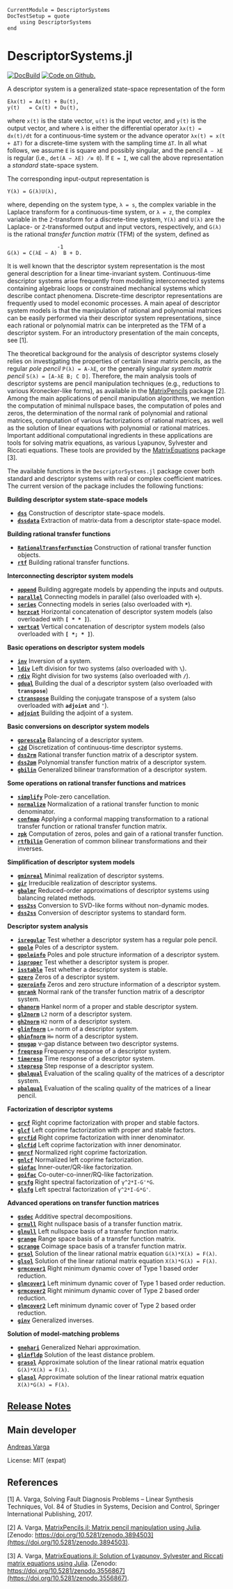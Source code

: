 ```@meta
CurrentModule = DescriptorSystems
DocTestSetup = quote
    using DescriptorSystems
end
```

# DescriptorSystems.jl

[![DocBuild](https://github.com/andreasvarga/DescriptorSystems.jl/workflows/CI/badge.svg)](https://github.com/andreasvarga/DescriptorSystems.jl/actions)
[![Code on Github.](https://img.shields.io/badge/code%20on-github-blue.svg)](https://github.com/andreasvarga/DescriptorSystems.jl)

A descriptor system is a generalized state-space representation of the form

    Eλx(t) = Ax(t) + Bu(t),
    y(t)   = Cx(t) + Du(t),

where `x(t)` is the state vector, `u(t)` is the input vector, and `y(t)` is the
output vector, and where `λ` is either the differential operator `λx(t) = dx(t)/dt`  for a continuous-time system or the advance operator `λx(t) = x(t + ΔT)` for a discrete-time system with the sampling time `ΔT`.
In all what follows, we assume `E` is square and possibly singular, and the pencil `A − λE` is regular (i.e.,
`det(A − λE) ̸≡ 0`). If `E = I`, we call the above representation a  _standard_ state-space system.

The corresponding input-output representation is

    Y(λ) = G(λ)U(λ),

where, depending on the system type, `λ = s`, the complex variable in the Laplace transform for
a continuous-time system, or `λ = z`, the complex variable in the `Z`-transform for a discrete-time
system, `Y(λ)` and `U(λ)` are the Laplace- or `Z`-transformed output and input vectors, respectively,
and `G(λ)` is the rational _transfer function matrix_ (TFM) of the system, defined as

                    -1
    G(λ) = C(λE − A)  B + D.

It is well known that the descriptor system representation is the most general description for a linear time-invariant system. Continuous-time descriptor systems arise frequently from modelling interconnected systems containing algebraic loops or constrained mechanical systems which describe contact phenomena. Discrete-time descriptor representations are frequently used to model economic processes. A main apeal of descriptor system models is that the manipulation of rational and polynomial matrices can be easily performed via their descriptor system representations, since each rational or polynomial matrix can be interpreted as the TFM of a descriptor system. For an introductory presentation of the main concepts, see [1].

The theoretical background for the analysis of descriptor systems closely relies on investigating the properties of certain linear matrix pencils, as the regular _pole pencil_ `P(λ) = A-λE`, or the generally singular _system matrix pencil_ `S(λ) = [A-λE B; C D]`. Therefore, the main analysis tools of descriptor systems are pencil manipulation techniques (e.g., reductions to various Kronecker-like forms), as available in the [MatrixPencils](https://github.com/andreasvarga/MatrixPencils.jl) package [2]. Among the main applications of pencil manipulation algorithms, we mention  the computation of minimal nullspace bases, the computation of poles and zeros, the determination of the normal rank of polynomial and rational matrices, computation of various factorizations of rational matrices, as well as the solution of linear equations with polynomial or rational matrices. Important additional computational ingredients in these applications are tools for solving matrix equations, as various Lyapunov, Sylvester and Riccati equations. These tools are provided by the [MatrixEquations](https://github.com/andreasvarga/MatrixEquations.jl) package [3].

The available functions in the `DescriptorSystems.jl` package cover both standard and descriptor systems with real or complex coefficient matrices. The current version of the package includes the following functions:

**Building descriptor system state-space models**

* **[`dss`](@ref)**  Construction of descriptor state-space models.
* **[`dssdata`](@ref)**   Extraction of matrix-data from a descriptor state-space model.

**Building rational transfer functions**

* **[`RationalTransferFunction`](@ref)**  Construction of rational transfer function objects.
* **[`rtf`](@ref)**  Building rational transfer functions.

**Interconnecting descriptor system models**

* **[`append`](@ref)**  Building aggregate models by appending the inputs and outputs.
* **[`parallel`](@ref)**   Connecting models in parallel (also overloaded with **`+`**).
* **[`series`](@ref)**   Connecting models in series (also overloaded with **`*`**).
* **[`horzcat`](@ref)**   Horizontal concatenation of descriptor system models (also overloaded with **`[ * * ]`**).
* **[`vertcat`](@ref)**   Vertical concatenation of descriptor system models (also overloaded with **`[ *; * ]`**).

**Basic operations on descriptor system models**

* **[`inv`](@ref)**  Inversion of a system.
* **[`ldiv`](@ref)**   Left division for two systems (also overloaded with **`\`**).
* **[`rdiv`](@ref)**   Right division for two systems (also overloaded with **`/`**).
* **[`gdual`](@ref)**   Building the dual of a descriptor system (also overloaded with **`transpose`**)
* **[`ctranspose`](@ref)**  Building the conjugate transpose of a system (also overloaded with **`adjoint`** and **`'`**).
* **[`adjoint`](@ref)**  Building the adjoint of a system.

**Basic conversions on descriptor system models**
* **[`gprescale`](@ref)**  Balancing of a descriptor system.
* **[`c2d`](@ref)**  Discretization of continuous-time descriptor systems.
* **[`dss2rm`](@ref)**  Rational transfer function matrix of a descriptor system.
* **[`dss2pm`](@ref)**  Polynomial transfer function matrix of a descriptor system.
* **[`gbilin`](@ref)**  Generalized bilinear transformation of a descriptor system.

**Some operations on rational transfer functions and matrices**

* **[`simplify`](@ref)**  Pole-zero cancellation.
* **[`normalize`](@ref)**   Normalization of a rational transfer function to monic denominator.
* **[`confmap`](@ref)**   Applying a conformal mapping transformation to a rational transfer function or rational transfer function matrix.
* **[`zpk`](@ref)**  Computation of zeros, poles and gain of a rational transfer function.
* **[`rtfbilin`](@ref)**  Generation of common bilinear transformations and their inverses.

**Simplification of descriptor system models**

* **[`gminreal`](@ref)**  Minimal realization of descriptor systems.
* **[`gir`](@ref)**   Irreducible realization of descriptor systems.
* **[`gbalmr`](@ref)**   Reduced-order approximations of descriptor systems using balancing related methods.
* **[`gss2ss`](@ref)**   Conversion to SVD-like forms without non-dynamic modes.
* **[`dss2ss`](@ref)**   Conversion of descriptor systems to standard form.

**Descriptor system analysis**

* **[`isregular`](@ref)** Test whether a descriptor system has a regular pole pencil.
* **[`gpole`](@ref)**    Poles of a descriptor system.
* **[`gpoleinfo`](@ref)**   Poles and pole structure information of a descriptor system.
* **[`isproper`](@ref)**   Test whether a descriptor system is proper.
* **[`isstable`](@ref)**   Test whether a descriptor system is stable.
* **[`gzero`](@ref)**  Zeros of a descriptor system.
* **[`gzeroinfo`](@ref)** Zeros and zero structure information of a descriptor system.
* **[`gnrank`](@ref)**  Normal rank of the transfer function matrix of a descriptor system.
* **[`ghanorm`](@ref)**  Hankel norm of a proper and stable descriptor system.
* **[`gl2norm`](@ref)**  `L2` norm of a descriptor system.
* **[`gh2norm`](@ref)**  `H2` norm of a descriptor system.
* **[`glinfnorm`](@ref)**  `L∞` norm of a descriptor system.
* **[`ghinfnorm`](@ref)**  `H∞` norm of a descriptor system.
* **[`gnugap`](@ref)**  ν-gap distance between two descriptor systems.
* **[`freqresp`](@ref)**   Frequency response of a descriptor system.
* **[`timeresp`](@ref)**   Time response of a descriptor system.
* **[`stepresp`](@ref)**   Step response of a descriptor system.
* **[`gbalqual`](@ref)** Evaluation of the scaling quality of the matrices of a descriptor system.
* **[`pbalqual`](@ref)** Evaluation of the scaling quality of the matrices of a linear pencil.

**Factorization of descriptor systems**

* **[`grcf`](@ref)**  Right coprime factorization with proper and stable factors.
* **[`glcf`](@ref)**   Left coprime factorization with proper and stable factors.
* **[`grcfid`](@ref)**   Right coprime factorization with inner denominator.
* **[`glcfid`](@ref)**   Left coprime factorization with inner denominator.
* **[`gnrcf`](@ref)**  Normalized right coprime factorization.
* **[`gnlcf`](@ref)**   Normalized left coprime factorization.
* **[`giofac`](@ref)**   Inner-outer/QR-like factorization.
* **[`goifac`](@ref)**   Co-outer-co-inner/RQ-like factorization.
* **[`grsfg`](@ref)**   Right spectral factorization of `γ^2*I-G'*G`. 
* **[`glsfg`](@ref)**   Left spectral factorization of `γ^2*I-G*G'`. 

**Advanced operations on transfer function matrices**

* **[`gsdec`](@ref)**  Additive spectral decompositions.
* **[`grnull`](@ref)**   Right nullspace basis of a transfer function matrix.
* **[`glnull`](@ref)**   Left nullspace basis of a transfer function matrix.
* **[`grange`](@ref)**   Range space basis of a transfer function matrix. 
* **[`gcrange`](@ref)**  Coimage space basis of a transfer function matrix. 
* **[`grsol`](@ref)**   Solution of the linear rational matrix equation `G(λ)*X(λ) = F(λ)`.
* **[`glsol`](@ref)**   Solution of the linear rational matrix equation `X(λ)*G(λ) = F(λ)`.
* **[`grmcover1`](@ref)**  Right minimum dynamic cover of Type 1 based order reduction.
* **[`glmcover1`](@ref)**   Left minimum dynamic cover of Type 1 based order reduction.
* **[`grmcover2`](@ref)**  Right minimum dynamic cover of Type 2 based order reduction.
* **[`glmcover2`](@ref)**  Left minimum dynamic cover of Type 2 based order reduction.
* **[`ginv`](@ref)**  Generalized inverses.

**Solution of model-matching problems**

* **[`gnehari`](@ref)**  Generalized Nehari approximation.
* **[`glinfldp`](@ref)**  Solution of the least distance problem.
* **[`grasol`](@ref)**   Approximate solution of the linear rational matrix equation `G(λ)*X(λ) = F(λ)`.
* **[`glasol`](@ref)**   Approximate solution of the linear rational matrix equation `X(λ)*G(λ) = F(λ)`.

## [Release Notes](https://github.com/andreasvarga/DescriptorSystems.jl/blob/main/ReleaseNotes.md)

## Main developer

[Andreas Varga](https://sites.google.com/view/andreasvarga/home)

License: MIT (expat)

## References

[1]   A. Varga, Solving Fault Diagnosis Problems – Linear Synthesis Techniques, Vol. 84 of
Studies in Systems, Decision and Control, Springer International Publishing, 2017.

[2]  A. Varga, [MatrixPencils.jl: Matrix pencil manipulation using Julia](https://github.com/andreasvarga/MatrixPencils.jl).
[Zenodo: https://doi.org/10.5281/zenodo.3894503](https://doi.org/10.5281/zenodo.3894503).

[3]  A. Varga, [MatrixEquations.jl: Solution of Lyapunov, Sylvester and Riccati matrix equations using Julia](https://github.com/andreasvarga/MatrixEquations.jl). [Zenodo: https://doi.org/10.5281/zenodo.3556867](https://doi.org/10.5281/zenodo.3556867).

